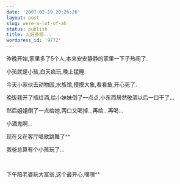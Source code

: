 ```yaml
---
date: '2007-02-19 20:26:26'
layout: post
slug: were-a-lot-of-ah
status: publish
title: 人好多啊...
wordpress_id: '9772'
---
```


昨晚开始,家里多了5个人,本来安安静静的家里一下子热闹了.


小孩就是小孩,白天疯玩,晚上猛睡.


今天小家伙去动物园,水族馆,摸摸大象,看看鱼,开心死了.


晚饭我开了瓶红酒,给小妹妹倒了一点点,小东西居然敬酒以后一口干了...


然后姐姐倒了一点给她,两口又喝掉...再给...再喝...


小酒鬼啊...


现在又在客厅唱歌跳舞了^^


我爸总算有个小孩玩了...


 


下午陪老婆玩大富翁,这个最开心,嘿嘿^^
